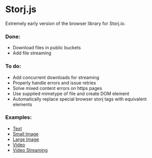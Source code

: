 # Storj.js
Extremely early version of the browser library for Storj.io.

### Done:
  * Download files in public buckets
  * Add file streaming

### To do:
  * Add concurrent downloads for streaming
  * Properly handle errors and issue retries
  * Solve mixed content errors on https pages
  * Use supplied mimetype of file and create DOM element
  * Automatically replace special browser storj tags with equivalent elements

### Examples:
  * [Text](http://htmlpreview.github.io/?https://github.com/cpollard1001/storj.js/blob/master/examples/text.html)
  * [Small Image](http://htmlpreview.github.io/?https://github.com/cpollard1001/storj.js/blob/master/examples/small_image.html)
  * [Large Image](http://htmlpreview.github.io/?https://github.com/cpollard1001/storj.js/blob/master/examples/large_image.html)
  * [Video](http://htmlpreview.github.io/?https://github.com/cpollard1001/storj.js/blob/master/examples/video.html)
  * [Video Streaming](http://htmlpreview.github.io/?https://github.com/cpollard1001/storj.js/blob/master/examples/video_stream.html)
